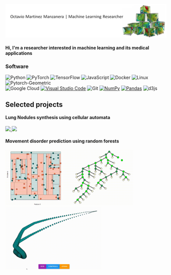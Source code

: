 [![](https://raw.githubusercontent.com/octaviomtz/octaviomtz/master/background_cubes2.png)](https://www.octaviomm.com/)
#### Hi, I'm a researcher interested in machine learning and its medical applications 

### Software

![Python](https://img.shields.io/badge/-Python-000?&logo=Python)
![PyTorch](https://img.shields.io/badge/-PyTorch-000?&logo=PyTorch)
![TensorFlow](https://img.shields.io/badge/-TensorFlow-000?&logo=TensorFlow)
![JavaScript](https://img.shields.io/badge/-JavaScript-000?&logo=JavaScript)
![Docker](https://img.shields.io/badge/-Docker-000?&logo=Docker)
![Linux](https://img.shields.io/badge/-Linux-000?&logo=Linux)
![Pytorch-Geometric](https://img.shields.io/badge/-PytorchGeometric-000)   
![Google Cloud](https://img.shields.io/badge/Google%20Cloud-black?style=flat-square&logo=google-cloud)
<a href="#"><img alt="Visual Studio Code" src="https://img.shields.io/badge/Visual%20Studio%20Code-027.svg?logo=visual-studio-code&logoColor=white"></a>
![Git](https://img.shields.io/badge/-Git-black?style=flat-square&logo=git)
<a href="#"><img alt="NumPy" src="https://img.shields.io/badge/Numpy-013243.svg?logo=numpy&logoColor=white"></a>
<a href="#"><img alt="Pandas" src="https://img.shields.io/badge/Pandas-150458.svg?logo=pandas&logoColor=white"></a>
<img alt="d3js" src="https://img.shields.io/badge/-D3.js-611?style=flat-square&logo=d3.js&logoColor=white" />

## Selected projects
#### Lung Nodules synthesis using cellular automata
<p float="left">
  <a href="https://ieeexplore.ieee.org/document/9433893">
  <img src="https://raw.githubusercontent.com/octaviomtz/octaviomtz/master/tg1.3.6.1.4.1.14519.5.2.1.6279.6001.115386642382564804180764325545_block2_0_z117y220x261.gif" width="300" />
  <img src="https://raw.githubusercontent.com/octaviomtz/octaviomtz/master/tg1.3.6.1.4.1.14519.5.2.1.6279.6001.143622857676008763729469324839_block1_0_z302y206x109.gif" width="300" /> 
  </a>
</p>   
    
#### Movement disorder prediction using random forests
<p float="left">
  <a href="https://pubmed.ncbi.nlm.nih.gov/30317045/">
  <img src="https://raw.githubusercontent.com/octaviomtz/octaviomtz/master/rand_forest.gif" width="400" />
  <img src="https://raw.githubusercontent.com/octaviomtz/octaviomtz/master/fing2nose.gif" width="300" />
  </a>
</p>

